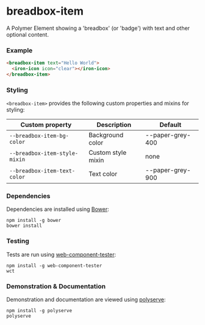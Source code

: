# breadbox-item

A Polymer Element showing a 'breadbox' (or 'badge') with text and other optional content.

### Example
```html
<breadbox-item text="Hello World">
  <iron-icon icon="clear"></iron-icon>
</breadbox-item>
```

### Styling

`<breadbox-item>` provides the following custom properties and mixins for styling:

Custom property               | Description        | Default
------------------------------|--------------------|----------------------
`--breadbox-item-bg-color`    | Background color   | --paper-grey-400
`--breadbox-item-style-mixin` | Custom style mixin | none
`--breadbox-item-text-color`  | Text color         | --paper-grey-900

### Dependencies

Dependencies are installed using [Bower](http://bower.io/):

    npm install -g bower
    bower install

### Testing

Tests are run using [web-component-tester](https://github.com/Polymer/web-component-tester):

    npm install -g web-component-tester
    wct

### Demonstration & Documentation

Demonstration and documentation are viewed using [polyserve](https://github.com/PolymerLabs/polyserve):

    npm install -g polyserve
    polyserve


